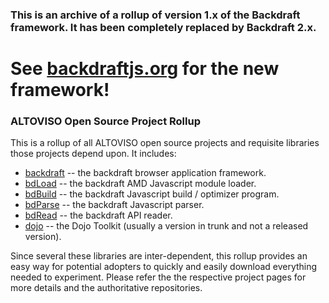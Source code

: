 ### This is an archive of a rollup of version 1.x of the Backdraft framework. It has been completely replaced by Backdraft 2.x.

# See [backdraftjs.org](http://backdraftjs.org) for the new framework!

### ALTOVISO Open Source Project Rollup

This is a rollup of all ALTOVISO open source projects and requisite libraries those projects depend upon. It includes:

  * [backdraft](http://bdframework.org) -- the backdraft browser application framework.
  * [bdLoad](http://bdframework.org/bdLoad) -- the backdraft AMD Javascript module loader.
  * [bdBuild](http://bdframework.org/bdBuild) -- the backdraft Javascript build / optimizer program.
  * [bdParse](http://bdframework.org/bdParse) -- the backdraft Javascript parser.
  * [bdRead](http://bdframework.org/bdRead) -- the backdraft API reader.
  * [dojo](http://dojotoolkit.org/) -- the Dojo Toolkit (usually a version in trunk and not a released version).
  
Since several these libraries are inter-dependent, this rollup provides an easy way for potential adopters to quickly
and easily download everything needed to experiment. Please refer the the respective project pages for more details and
the authoritative repositories.
